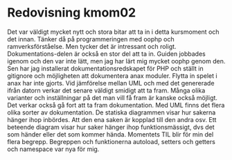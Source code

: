 ---
---
Redovisning kmom02
=========================

Det var väldigt mycket nytt och stora bitar att ta in i detta kursmoment och det innan. Tänker då på programmeringen med oophp och ramverksförståelse. Men tycker det är intressant och roligt. Dokumentations-delen är också en stor del att ta in. Guiden jobbades igenom och den var inte lätt, men jag har lärt mig mycket oophp genom den. Sen har jag installerat dokumentationsredskapet för PHP och ställt in gitignore och möjligheten att dokumentera anax moduler. Flytta in spelet i anax har inte gjorts. Vid jämförelse mellan UML och med det genererade ifrån datorn verkar det senare väldigt smidigt att ta fram. Många olika varianter och inställningar på det man vill få fram är kanske också möjligt. Det verkar också gå fort att ta fram dokumentation. Med UML finns det flera olika sorter av dokumentation. De statiska diagrammen visar hur sakerna hänger ihop inbördes. Att den ena saken är kopplad till den andra osv. Ett beteende diagram visar hur saker hänger ihop funktionsmässigt, dvs det som händer eller det som kommer hända. Momentets TIL blir för min del flera begrepp. Begreppen och funktionerna autoload, setters och getters och namespace var nya för mig.
